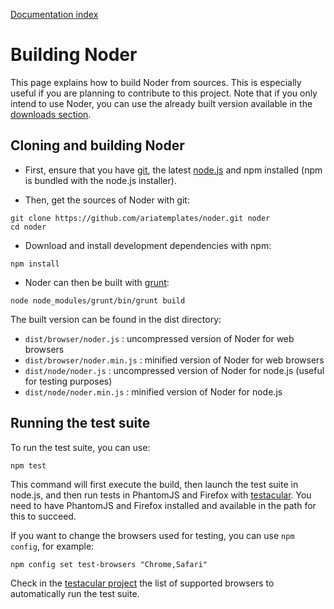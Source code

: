[Documentation index](index.md)

# Building Noder

This page explains how to build Noder from sources. This is especially useful if you are planning to
contribute to this project. Note that if you only intend to use Noder, you can use the already
built version available in the [downloads section](https://github.com/ariatemplates/noder/downloads).

## Cloning and building Noder

* First, ensure that you have [git](http://git-scm.com/), the latest [node.js](http://nodejs.org) and npm installed
(npm is bundled with the node.js installer).

* Then, get the sources of Noder with git:

```
git clone https://github.com/ariatemplates/noder.git noder
cd noder
```

* Download and install development dependencies with npm:

```
npm install
```

* Noder can then be built with [grunt](http://gruntjs.com/):

```
node node_modules/grunt/bin/grunt build
```

The built version can be found in the dist directory:
 * ``dist/browser/noder.js`` : uncompressed version of Noder for web browsers
 * ``dist/browser/noder.min.js`` : minified version of Noder for web browsers
 * ``dist/node/noder.js`` : uncompressed version of Noder for node.js (useful for testing purposes)
 * ``dist/node/noder.min.js`` : minified version of Noder for node.js
 
## Running the test suite

To run the test suite, you can use:

```
npm test
```

This command will first execute the build, then launch the test suite in node.js, and then run tests in PhantomJS and
Firefox with [testacular](http://vojtajina.github.com/testacular/). You need to have PhantomJS and Firefox installed
and available in the path for this to succeed.

If you want to change the browsers used for testing, you can use ``npm config``, for example:

```
npm config set test-browsers "Chrome,Safari"
```

Check in the [testacular project](https://github.com/vojtajina/testacular/wiki/Browsers) the list of
supported browsers to automatically run the test suite.

